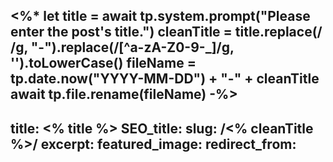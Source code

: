 <%* 
let title = await tp.system.prompt("Please enter the post's title.")
 cleanTitle = title.replace(/ /g, "-").replace(/[^a-zA-Z0-9-_]/g, '').toLowerCase()
  fileName = tp.date.now("YYYY-MM-DD") + "-" + cleanTitle
 await tp.file.rename(fileName) 
-%>
---
title: <% title %>
SEO_title:
slug: /<% cleanTitle %>/
excerpt: 
featured_image: 
redirect_from: 
---
